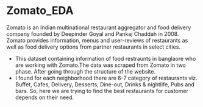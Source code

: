 # Zomato_EDA
Zomato is an Indian multinational restaurant aggregator and food delivery company founded by Deepinder Goyal and Pankaj Chaddah in 2008. Zomato provides information, menus and user-reviews of restaurants as well as food delivery options from partner restaurants in select cities.

* This dataset containing information of food restraunts in banglaore who are working with Zomato.The data was scraped from Zomato in two phase. After going through the structure of the website.
* I found for each neighborhood there are 6-7 category of restaurants viz. Buffet, Cafes, Delivery, Desserts, Dine-out, Drinks & nightlife, Pubs and bars. So, here we are trying to find the best restaurants for customer depends on their need.
